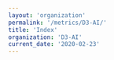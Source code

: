 ```yaml
---
layout: 'organization'
permalink: '/metrics/D3-AI/'
title: 'Index'
organization: 'D3-AI'
current_date: '2020-02-23'
---
```

